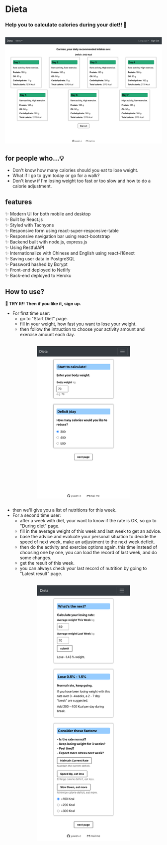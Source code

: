 # Dieta
### Help you to calculate calories during your diet!! 🍱

<h2 align="center">
  <img src="example/Dieta_screenshot.png" alt="Dieta example" width="600px" />
  <br>
</h2>

## for people who...💡

- Don't know how many calories should you eat to lose weight.
- What if I go to gym today or go for a walk? 
- Don't know if I'm losing weight too fast or too slow and how to do a calorie adjustment.

## features

✨ Modern UI for both mobile and desktop\
✨ Built by React.js\
✨ Styled with Tachyons\
✨ Responsive form using react-super-responsive-table\
✨ Responsive navigation bar using react-bootstrap\
✨ Backend built with node.js, express.js\
✨ Using RestfulAPI\
✨ Internationalize with Chinese and English using react-i18next\
✨ Saving user data in PostgreSQL\
✨ Password hashed by Bcrypt\
✨ Front-end deployed to Netlify\
✨ Back-end deployed to Heroku


## How to use? 

**🎯 TRY It!! Then if you like it, sign up.**
- For first time user:
  - go to "Start Diet" page.
  - fill in your weight, how fast you want to lose your weight.
  - then follow the intruction to choose your activity amount and exercise amount each day.

<h2 align="center">
  <img src="example/Dieta_start_diet.png" alt="start diet" width="300px" />
  <br>
</h2>

- then we'll give you a list of nutritions for this week.
- For a second time user:
  - after a week with diet, your want to know if the rate is OK, so go to "During diet" page.
  - fill in the average weight of this week and last week to get an advice.
  - base the advice and evaluate your personal situation to decide the speed of next week, make an adjustment to the next week deficit.
  - then do the activity and exercise options again. this time instead of choosing one by one, you can load the record of last week, and do some changes.
  - get the result of this week.
  - you can always check your last record of nutrition by going to "Latest result" page.

<h2 align="center"  style="color:blue;">
  <img src="example/Dieta_during_diet.png" alt="during diet" width="300px" />
  <br>
</h2>
